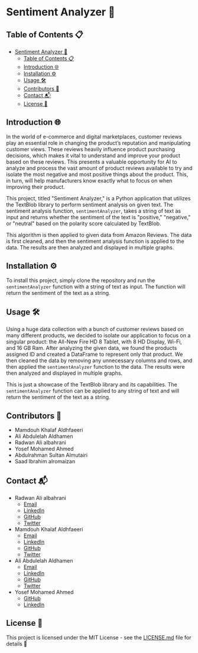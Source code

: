 # Sentiment Analyzer 🚀

## Table of Contents 📋

- [Sentiment Analyzer 🚀](#sentiment-analyzer-)
  - [Table of Contents 📋](#table-of-contents-)
  - [Introduction 🌐](#introduction-)
  - [Installation ⚙️](#installation-️)
  - [Usage 🛠️](#usage-️)
  - [Contributors 👥](#contributors-)
  - [Contact 📬](#contact-)
  - [License 📄](#license-)

## Introduction 🌐

In the world of e-commerce and digital marketplaces, customer reviews play an essential role in changing the product’s reputation and manipulating customer views. These reviews heavily influence product purchasing decisions, which makes it vital to understand and improve your product based on these reviews. This presents a valuable opportunity for AI to analyze and process the vast amount of product reviews available to try and isolate the most negative and most positive things about the product. This, in turn, will help manufacturers know exactly what to focus on when improving their product.

This project, titled "Sentiment Analyzer," is a Python application that utilizes the TextBlob library to perform sentiment analysis on given text. The sentiment analysis function, `sentimentAnalyzer`, takes a string of text as input and returns whether the sentiment of the text is "positive," "negative," or "neutral" based on the polarity score calculated by TextBlob.

This algorithm is then applied to given data from Amazon Reviews. The data is first cleaned, and then the sentiment analysis function is applied to the data. The results are then analyzed and displayed in multiple graphs.

## Installation ⚙️

To install this project, simply clone the repository and run the `sentimentAnalyzer` function with a string of text as input. The function will return the sentiment of the text as a string.

## Usage 🛠️

Using a huge data collection with a bunch of customer reviews based on many different products, we decided to isolate our application to focus on a singular product: the All-New Fire HD 8 Tablet, with 8 HD Display, Wi-Fi, and 16 GB Ram. After analyzing the given data, we found the products assigned ID and created a DataFrame to represent only that product. We then cleaned the data by removing any unnecessary columns and rows, and then applied the `sentimentAnalyzer` function to the data. The results were then analyzed and displayed in multiple graphs.

This is just a showcase of the TextBlob library and its capabilities. The `sentimentAnalyzer` function can be applied to any string of text and will return the sentiment of the text as a string.

## Contributors 👥

- Mamdouh Khalaf Aldhfaeeri
- Ali Abdulelah Aldhamen
- Radwan Ali albahrani
- Yosef Mohamed Ahmed
- Abdulrahman Sultan Almutairi
- Saad Ibrahim alromaizan

## Contact 📬

- Radwan Ali albahrani
  - [Email](mailto:Radwan.Albahrani@icloud.com?subject=[GitHub]%20Sentiment%20Analyzer)
  - [LinkedIn](https://www.linkedin.com/in/radwan-albahrani-0030b8198/)
  - [GitHub](https://github.com/Radwan-Albahrani)
  - [Twitter](https://twitter.com/RadwanAlbahrani)
- Mamdouh Khalaf Aldhfaeeri
  - [Email](mailto:MamdouhKhalaf76@gmail.com?subject=[GitHub]%20Sentiment%20Analyzer)
  - [LinkedIn](https://www.linkedin.com/in/mamdouh-aldhafeeri/)
  - [GitHub](https://github.com/Mamdouh66)
  - [Twitter](https://twitter.com/MamdouhAI)
- Ali Abdulelah Aldhamen
  - [Email](mailto:ali77dhamen@hotmail.com?subject=[GitHub]%20Sentiment%20Analyzer)
  - [LinkedIn](https://www.linkedin.com/in/ali-al-dhamen-323a04144/)
  - [GitHub](https://github.com/Ali-AlDhamen)
  - [Twitter](https://twitter.com/_AliDhamen)
- Yosef Mohamed Ahmed
  - [GitHub](https://github.com/Yosef13103)
  - [LinkedIn](https://www.linkedin.com/in/yahmed131/)

## License 📄

This project is licensed under the MIT License - see the [LICENSE.md](./LICENCE.md) file for details 📄
